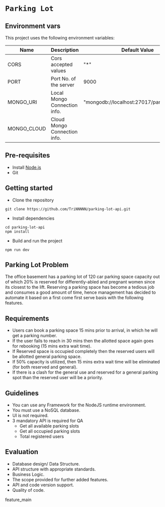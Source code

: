 # **`Parking Lot`**  

## Environment vars
This project uses the following environment variables:

| Name                          | Description                         | Default Value                                   |
| ----------------------------- | ------------------------------------| ------------------------------------------------|
|CORS                           | Cors accepted values                | "*"                                             |
|PORT                           | Port No. of the server              | 9000                                            |
|MONGO_URI                      | Local Mongo Connection info.        | "mongodb://localhost:27017/parking_lot_dev"     |
|MONGO_CLOUD                    | Cloud Mongo Connection info.        |                                                 |

## Pre-requisites
* Install [Node.js](https://nodejs.org/en/)
* Git

## Getting started
- Clone the repository
```
git clone https://github.com/TriNNNNN/parking-lot-api.git
```
- Install dependencies
```
cd parking-lot-api
npm install
```
- Build and run the project
```
npm run dev
```


## Parking Lot Problem
The office basement has a parking lot of 120 car parking space capacity out of which 20% is reserved for differently-abled and pregnant women since its closest to the lift.
Reserving a parking space has become a tedious job and consumes a good amount of time, hence management has decided to automate it based on a first come first serve basis with the following features.

## Requirements
* Users can book a parking space 15 mins prior to arrival, in which he will get a parking number.
* If the user fails to reach in 30 mins then the allotted space again goes for rebooking (15 mins extra wait time).
* If Reserved space is occupied completely then the reserved users will be allotted general parking space.
* If 50% capacity is utilized, then 15 mins extra wait time will be eliminated (for both reserved and general).
* If there is a clash for the general use and reserved for a general parking spot than the reserved user will be a priority.

## Guidelines
* You can use any Framework for the NodeJS runtime environment.
* You must use a NoSQL database.
* UI is not required.
* 3 mandatory API is required for QA
    * Get all available parking slots 
    * Get all occupied parking slots 
    * Total registered users

## Evaluation
* Database design/ Data Structure.
* API structure with appropriate standards.
* Business Logic.
* The scope provided for further added features.
* API and code version support.
* Quality of code.


feature_main